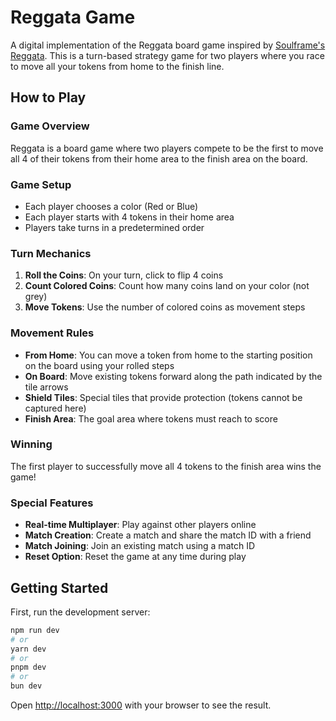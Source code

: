 # Reggata Game

A digital implementation of the Reggata board game inspired by [Soulframe's Reggata](https://forums.soulframe.com/topic/570-regatta-the-rules-and-where-to-play/). This is a turn-based strategy game for two players where you race to move all your tokens from home to the finish line.

## How to Play

### Game Overview

Reggata is a board game where two players compete to be the first to move all 4 of their tokens from their home area to the finish area on the board.

### Game Setup

- Each player chooses a color (Red or Blue)
- Each player starts with 4 tokens in their home area
- Players take turns in a predetermined order

### Turn Mechanics

1. **Roll the Coins**: On your turn, click to flip 4 coins
2. **Count Colored Coins**: Count how many coins land on your color (not grey)
3. **Move Tokens**: Use the number of colored coins as movement steps

### Movement Rules

- **From Home**: You can move a token from home to the starting position on the board using your rolled steps
- **On Board**: Move existing tokens forward along the path indicated by the tile arrows
- **Shield Tiles**: Special tiles that provide protection (tokens cannot be captured here)
- **Finish Area**: The goal area where tokens must reach to score

### Winning

The first player to successfully move all 4 tokens to the finish area wins the game!

### Special Features

- **Real-time Multiplayer**: Play against other players online
- **Match Creation**: Create a match and share the match ID with a friend
- **Match Joining**: Join an existing match using a match ID
- **Reset Option**: Reset the game at any time during play

## Getting Started

First, run the development server:

```bash
npm run dev
# or
yarn dev
# or
pnpm dev
# or
bun dev
```

Open [http://localhost:3000](http://localhost:3000) with your browser to see the result.
